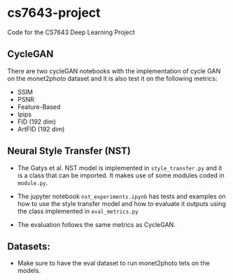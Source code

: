 # cs7643-project
Code for the CS7643 Deep Learning Project


## CycleGAN
There are two cycleGAN notebooks with the implementation of cycle GAN on the monet2photo dataset and it is also test it on the following metrics:
* SSIM
* PSNR
* Feature-Based
* lpips
* FID (192 dim)
* ArtFID (192 dim)

## Neural Style Transfer (NST)
* The Gatys et al. NST model is implemented in `style_transfer.py` and it is a class that can be imported. It makes use of some modules coded in `module.py`.

* The jupyter notebook `nst_experiments.ipynb` has tests and examples on how to use the style transfer model and how to evaluate it outputs using the class implemented in `eval_metrics.py`

* The evaluation follows the same metrics as CycleGAN.


## Datasets:
* Make sure to have the eval dataset to run monet2photo tets on the models.